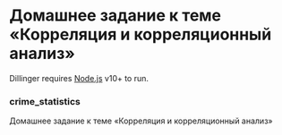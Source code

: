# Домашнее задание к теме <br>«Корреляция и корреляционный анализ»<br>
Dillinger requires [Node.js](https://nodejs.org/) v10+ to run.
### crime_statistics
Домашнее задание к теме «Корреляция и корреляционный анализ»

